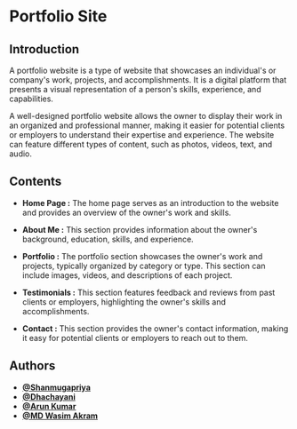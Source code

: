 
# **Portfolio Site**

## **Introduction**
A portfolio website is a type of website that showcases an individual's or company's work, projects, and accomplishments. It is a digital platform that presents a visual representation of a person's skills, experience, and capabilities.

A well-designed portfolio website allows the owner to display their work in an organized and professional manner, making it easier for potential clients or employers to understand their expertise and experience. The website can feature different types of content, such as photos, videos, text, and audio.

## **Contents**

- **Home Page :** The home page serves as an introduction to the website and provides an overview of the owner's work and skills.

- **About Me :** This section provides information about the owner's background, education, skills, and experience.

- **Portfolio :** The portfolio section showcases the owner's work and projects, typically organized by category or type. This section can include images, videos, and descriptions of each project.

- **Testimonials :** This section features feedback and reviews from past clients or employers, highlighting the owner's skills and accomplishments.

- **Contact :** This section provides the owner's contact information, making it easy for potential clients or employers to reach out to them.

## **Authors**
- [**@Shanmugapriya**](https://github.com/orgs/PORTFOLIO-SITE-SMIT/people/shansp2003)
- [**@Dhachayani**](#)
- [**@Arun Kumar**](#)
- [**@MD Wasim Akram**](#)